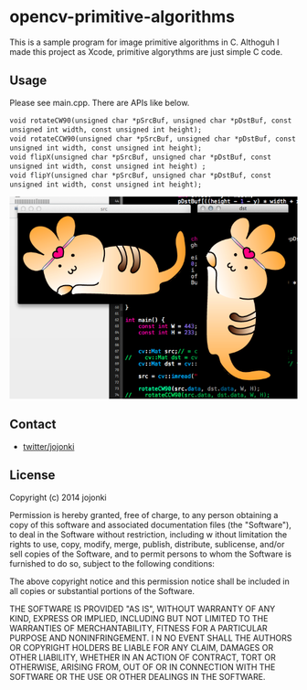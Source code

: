 opencv-primitive-algorithms
===========================

This is a sample program for image primitive algorithms in C. Althoguh I made this project as Xcode, primitive algorythms are just simple C code.


Usage
------
Please see main.cpp. There are APIs like below. 

```
void rotateCW90(unsigned char *pSrcBuf, unsigned char *pDstBuf, const unsigned int width, const unsigned int height);
void rotateCCW90(unsigned char *pSrcBuf, unsigned char *pDstBuf, const unsigned int width, const unsigned int height);
void flipX(unsigned char *pSrcBuf, unsigned char *pDstBuf, const unsigned int width, const unsigned int height) ;
void flipY(unsigned char *pSrcBuf, unsigned char *pDstBuf, const unsigned int width, const unsigned int height);
```

![sample-out](https://raw.githubusercontent.com/jojonki/opencv-primitive-algorithms/master/sample-output.png)


Contact
------

- [twitter/jojonki](https://twitter.com/jojonki)

License
----------
Copyright (c) 2014 jojonki

Permission is hereby granted, free of charge, to any person obtaining a copy of this software and associated documentation files (the "Software"), to deal in the Software without restriction, including w ithout limitation the rights to use, copy, modify, merge, publish, distribute, sublicense, and/or sell copies of the Software, and to permit persons to whom the Software is furnished to do so, subject to  the following conditions:

The above copyright notice and this permission notice shall be included in all copies or substantial portions of the Software.

THE SOFTWARE IS PROVIDED "AS IS", WITHOUT WARRANTY OF ANY KIND, EXPRESS OR IMPLIED, INCLUDING BUT NOT LIMITED TO THE WARRANTIES OF MERCHANTABILITY, FITNESS FOR A PARTICULAR PURPOSE AND NONINFRINGEMENT. I N NO EVENT SHALL THE AUTHORS OR COPYRIGHT HOLDERS BE LIABLE FOR ANY CLAIM, DAMAGES OR OTHER LIABILITY, WHETHER IN AN ACTION OF CONTRACT, TORT OR OTHERWISE, ARISING FROM, OUT OF OR IN CONNECTION WITH THE  SOFTWARE OR THE USE OR OTHER DEALINGS IN THE SOFTWARE.
